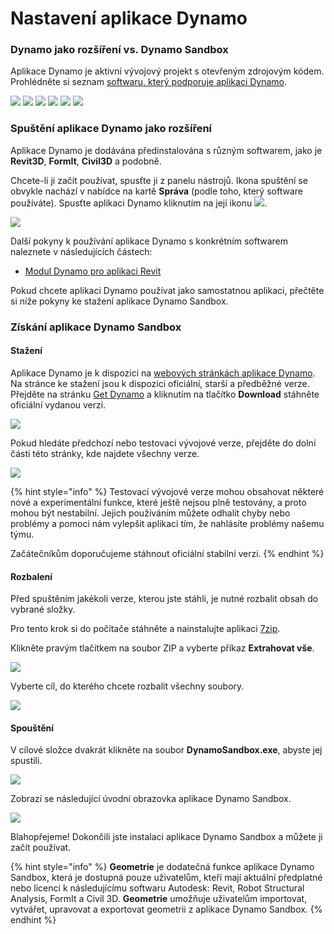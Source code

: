 # Nastavení aplikace Dynamo

### Dynamo jako rozšíření vs. Dynamo Sandbox

Aplikace Dynamo je aktivní vývojový projekt s otevřeným zdrojovým kódem. Prohlédněte si seznam [softwaru, který podporuje aplikaci Dynamo](http://dynamobim.org/download/).

![](<images/setup for dynamo - dynamo revit.png>) ![](<images/setup for dynamo - dynamo civil 3D.png>) ![](<images/setup for dynamo - dynamo alias design.png>) ![](<images/setup for dynamo - dynamo formit.png>) ![](<images/setup for dynamo - dynamo advance steel.png>) ![](<images/setup for dynamo - dynamo robot structural analysis.png>)

### Spuštění aplikace Dynamo jako rozšíření

Aplikace Dynamo je dodávána předinstalována s různým softwarem, jako je **Revit3D**, **FormIt**, **Civil3D** a podobně.

Chcete-li ji začít používat, spusťte ji z panelu nástrojů. Ikona spuštění se obvykle nachází v nabídce na kartě **Správa** (podle toho, který software používáte). Spusťte aplikaci Dynamo kliknutím na její ikonu ![](images/dynamoCore-halfSize.png).

![](<images/launch dynamo from revit.jpg>)

Další pokyny k používání aplikace Dynamo s konkrétním softwarem naleznete v následujících částech:

* [Modul Dynamo pro aplikaci Revit](../7\_dynamo\_for\_revit/)

Pokud chcete aplikaci Dynamo používat jako samostatnou aplikaci, přečtěte si níže pokyny ke stažení aplikace Dynamo Sandbox.

### Získání aplikace Dynamo Sandbox

#### Stažení

Aplikace Dynamo je k dispozici na [webových stránkách aplikace Dynamo](http://dynamobim.com). Na stránce ke stažení jsou k dispozici oficiální, starší a předběžné verze. Přejděte na stránku [Get Dynamo](http://dynamobim.org/download/) a kliknutím na tlačítko **Download** stáhněte oficiální vydanou verzi.

![](<images/dynamo-sandbox (1).png>)

Pokud hledáte předchozí nebo testovací vývojové verze, přejděte do dolní části této stránky, kde najdete všechny verze.

![](<images/Dynamo Sandbox All builds.jpg>)

{% hint style="info" %}
Testovací vývojové verze mohou obsahovat některé nové a experimentální funkce, které ještě nejsou plně testovány, a proto mohou být nestabilní. Jejich používáním můžete odhalit chyby nebo problémy a pomoci nám vylepšit aplikaci tím, že nahlásíte problémy našemu týmu.

Začátečníkům doporučujeme stáhnout oficiální stabilní verzi.
{% endhint %}

#### Rozbalení

Před spuštěním jakékoli verze, kterou jste stáhli, je nutné rozbalit obsah do vybrané složky.

Pro tento krok si do počítače stáhněte a nainstalujte aplikaci [7zip](https://www.7-zip.org/download.html).

Klikněte pravým tlačítkem na soubor ZIP a vyberte příkaz **Extrahovat vše**.

![](<images/02-03 Extract zip file.jpg>)

Vyberte cíl, do kterého chcete rozbalit všechny soubory.

![](<images/02-04 Extract destination folder.jpg>)

#### Spouštění

V cílové složce dvakrát klikněte na soubor **DynamoSandbox.exe**, abyste jej spustili.

![](<images/02-05 Dynamo exe.jpg>)

Zobrazí se následující úvodní obrazovka aplikace Dynamo Sandbox.

![](<images/02-06 Dynamo startup screen.jpg>)

Blahopřejeme! Dokončili jste instalaci aplikace Dynamo Sandbox a můžete ji začít používat.

{% hint style="info" %}
**Geometrie** je dodatečná funkce aplikace Dynamo Sandbox, která je dostupná pouze uživatelům, kteří mají aktuální předplatné nebo licenci k následujícímu softwaru Autodesk: Revit, Robot Structural Analysis, FormIt a Civil 3D.  **Geometrie** umožňuje uživatelům importovat, vytvářet, upravovat a exportovat geometrii z aplikace Dynamo Sandbox.
{% endhint %}
